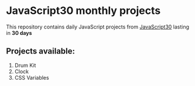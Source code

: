 # JavaScript30 monthly projects

This repository contains daily JavaScript projects from [JavaScript30](https://javascript30.com/ "JavaScript30 website") lasting in __30 days__

## Projects available:
1. Drum Kit
2. Clock
3. CSS Variables